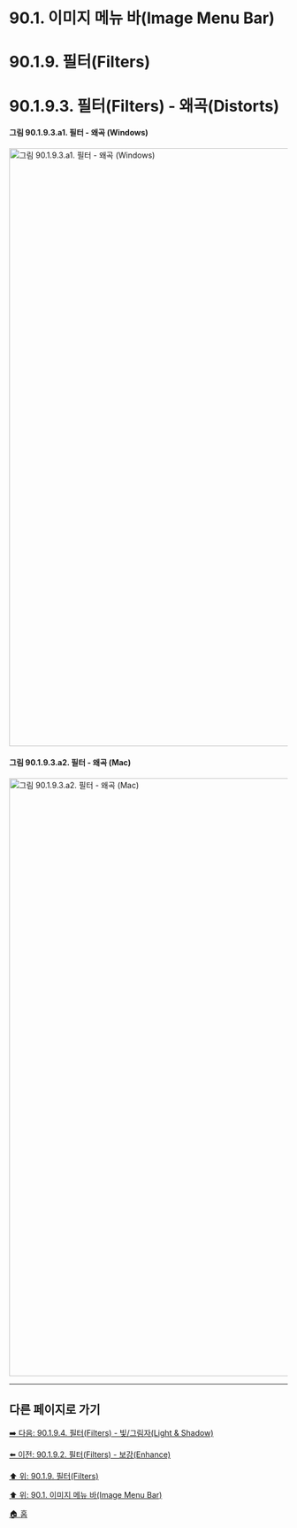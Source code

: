 # 90.1. 이미지 메뉴 바(Image Menu Bar)
# 90.1.9. 필터(Filters)
# 90.1.9.3. 필터(Filters) - 왜곡(Distorts)

#### 그림 90.1.9.3.a1. 필터 - 왜곡 (Windows)
<img width="1080" alt="그림 90.1.9.3.a1. 필터 - 왜곡 (Windows)" environment="Windows 10 GIMP 2.10.36" src="https://github.com/wonder13662/gimp/assets/15767104/5633304d-a782-4b79-b4d0-8eb0f62bff0e">

#### 그림 90.1.9.3.a2. 필터 - 왜곡 (Mac)
<img width="1080" alt="그림 90.1.9.3.a2. 필터 - 왜곡 (Mac)" environment="MacOS:Sonoma 14.2.1 GIMP 2.10.36" src="https://github.com/wonder13662/gimp/assets/15767104/7e9cf921-f430-4f85-aec8-389787722287">

***

## 다른 페이지로 가기

[➡️ 다음: 90.1.9.4. 필터(Filters) - 빛/그림자(Light & Shadow)](./90-01-09-filtersx-04-light_n_shadow.md)

[⬅️ 이전: 90.1.9.2. 필터(Filters) - 보강(Enhance)](./90-01-09-filtersx-02-enhance.md)

[⬆️ 위: 90.1.9. 필터(Filters)](./90-01-09-filters.md)

[⬆️ 위: 90.1. 이미지 메뉴 바(Image Menu Bar)](./90-01-00-image-menu-bar.md)

[🏠 홈](./00-home.md)

